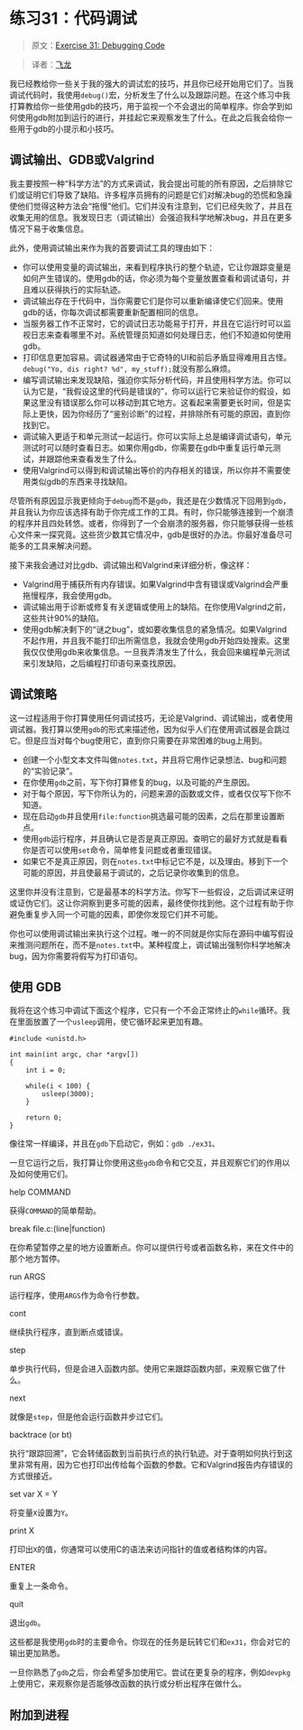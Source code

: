 # 练习31：代码调试

> 原文：[Exercise 31: Debugging Code](http://c.learncodethehardway.org/book/ex31.html)

> 译者：[飞龙](https://github.com/wizardforcel)

我已经教给你一些关于我的强大的调试宏的技巧，并且你已经开始用它们了。当我调试代码时，我使用`debug()`宏，分析发生了什么以及跟踪问题。在这个练习中我打算教给你一些使用gdb的技巧，用于监视一个不会退出的简单程序。你会学到如何使用gdb附加到运行的进行，并挂起它来观察发生了什么。在此之后我会给你一些用于gdb的小提示和小技巧。

## 调试输出、GDB或Valgrind

我主要按照一种“科学方法”的方式来调试，我会提出可能的所有原因，之后排除它们或证明它们导致了缺陷。许多程序员拥有的问题是它们对解决bug的恐慌和急躁使他们觉得这种方法会“拖慢”他们。它们并没有注意到，它们已经失败了，并且在收集无用的信息。我发现日志（调试输出）会强迫我科学地解决bug，并且在更多情况下易于收集信息。

此外，使用调试输出来作为我的首要调试工具的理由如下：

+ 你可以使用变量的调试输出，来看到程序执行的整个轨迹，它让你跟踪变量是如何产生错误的。使用gdb的话，你必须为每个变量放置查看和调试语句，并且难以获得执行的实际轨迹。
+ 调试输出存在于代码中，当你需要它们是你可以重新编译使它们回来。使用gdb的话，你每次调试都需要重新配置相同的信息。
+ 当服务器工作不正常时，它的调试日志功能易于打开，并且在它运行时可以监视日志来查看哪里不对。系统管理员知道如何处理日志，他们不知道如何使用gdb。
+ 打印信息更加容易。调试器通常由于它奇特的UI和前后矛盾显得难用且古怪。`debug("Yo, dis right? %d", my_stuff);`就没有那么麻烦。
+ 编写调试输出来发现缺陷，强迫你实际分析代码，并且使用科学方法。你可以认为它是，“我假设这里的代码是错误的”，你可以运行它来验证你的假设，如果这里没有错误那么你可以移动到其它地方。这看起来需要更长时间，但是实际上更快，因为你经历了“鉴别诊断”的过程，并排除所有可能的原因，直到你找到它。
+ 调试输入更适于和单元测试一起运行。你可以实际上总是编译调试语句，单元测试时可以随时查看日志。如果你用gdb，你需要在gdb中重复运行单元测试，并跟踪他来查看发生了什么。
+ 使用Valgrind可以得到和调试输出等价的内存相关的错误，所以你并不需要使用类似gdb的东西来寻找缺陷。

尽管所有原因显示我更倾向于`debug`而不是`gdb`，我还是在少数情况下回用到`gdb`，并且我认为你应该选择有助于你完成工作的工具。有时，你只能够连接到一个崩溃的程序并且四处转悠。或者，你得到了一个会崩溃的服务器，你只能够获得一些核心文件来一探究竟。这些货少数其它情况中，gdb是很好的办法。你最好准备尽可能多的工具来解决问题。

接下来我会通过对比gdb、调试输出和Valgrind来详细分析，像这样：

+ Valgrind用于捕获所有内存错误。如果Valgrind中含有错误或Valgrind会严重拖慢程序，我会使用gdb。
+ 调试输出用于诊断或修复有关逻辑或使用上的缺陷。在你使用Valgrind之前，这些共计90%的缺陷。
+ 使用gdb解决剩下的“谜之bug”，或如要收集信息的紧急情况。如果Valgrind不起作用，并且我不能打印出所需信息，我就会使用gdb开始四处搜索。这里我仅仅使用gdb来收集信息。一旦我弄清发生了什么，我会回来编程单元测试来引发缺陷，之后编程打印语句来查找原因。

## 调试策略

这一过程适用于你打算使用任何调试技巧，无论是Valgrind、调试输出，或者使用调试器。我打算以使用`gdb`的形式来描述他，因为似乎人们在使用调试器是会跳过它。但是应当对每个bug使用它，直到你只需要在非常困难的bug上用到。

+ 创建一个小型文本文件叫做`notes.txt`，并且将它用作记录想法、bug和问题的“实验记录”。
+ 在你使用`gdb`之前，写下你打算修复的bug，以及可能的产生原因。
+ 对于每个原因，写下你所认为的，问题来源的函数或文件，或者仅仅写下你不知道。
+ 现在启动`gdb`并且使用`file:function`挑选最可能的因素，之后在那里设置断点。
+ 使用`gdb`运行程序，并且确认它是否是真正原因。查明它的最好方式就是看看你是否可以使用`set`命令，简单修复问题或者重现错误。
+ 如果它不是真正原因，则在`notes.txt`中标记它不是，以及理由。移到下一个可能的原因，并且使最易于调试的，之后记录你收集到的信息。

这里你并没有注意到，它是最基本的科学方法。你写下一些假设，之后调试来证明或证伪它们。这让你洞察到更多可能的因素，最终使你找到他。这个过程有助于你避免重复步入同一个可能的因素，即使你发现它们并不可能。

你也可以使用调试输出来执行这个过程。唯一的不同就是你实际在源码中编写假设来推测问题所在，而不是`notes.txt`中。某种程度上，调试输出强制你科学地解决bug，因为你需要将假写为打印语句。

## 使用 GDB

我将在这个练习中调试下面这个程序，它只有一个不会正常终止的`while`循环。我在里面放置了一个`usleep`调用，使它循环起来更加有趣。

```
#include <unistd.h>

int main(int argc, char *argv[])
{
    int i = 0;

    while(i < 100) {
        usleep(3000);
    }

    return 0;
}
```

像往常一样编译，并且在`gdb`下启动它，例如：`gdb ./ex31`、

一旦它运行之后，我打算让你使用这些`gdb`命令和它交互，并且观察它们的作用以及如何使用它们。

help COMMAND

获得`COMMAND`的简单帮助。

break file.c:(line|function)

在你希望暂停之星的地方设置断点。你可以提供行号或者函数名称，来在文件中的那个地方暂停。

run ARGS

运行程序，使用`ARGS`作为命令行参数。

cont

继续执行程序，直到断点或错误。

step

单步执行代码，但是会进入函数内部。使用它来跟踪函数内部，来观察它做了什么。

next

就像是`step`，但是他会运行函数并步过它们。

backtrace (or bt)

执行“跟踪回溯”，它会转储函数到当前执行点的执行轨迹。对于查明如何执行到这里非常有用，因为它也打印出传给每个函数的参数。它和Valgrind报告内存错误的方式很接近。

set var X = Y

将变量`X`设置为`Y`。

print X

打印出`X`的值，你通常可以使用C的语法来访问指针的值或者结构体的内容。

ENTER

重复上一条命令。

quit

退出`gdb`。

这些都是我使用`gdb`时的主要命令。你现在的任务是玩转它们和`ex31`，你会对它的输出更加熟悉。

一旦你熟悉了`gdb`之后，你会希望多加使用它。尝试在更复杂的程序，例如`devpkg`上使用它，来观察你是否能够改函数的执行或分析出程序在做什么。

## 附加到进程

